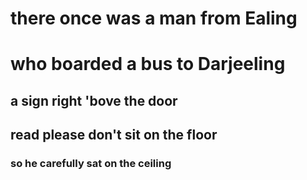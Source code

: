 # there once was a man from Ealing
# who boarded a bus to Darjeeling
## a sign right 'bove the door
## read please don't sit on the floor
### so he carefully sat on the ceiling
